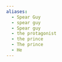 ```yaml
---
aliases:
  - Spear Guy
  - spear guy
  - Spear guy
  - the protagonist
  - the prince
  - The prince
  - He
---
```

